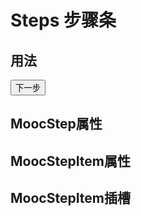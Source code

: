 # Steps 步骤条

## 用法
<div class="step-container">
  <mooc-step :active="activeIndex1">
    <mooc-step-item title="未开始"></mooc-step-item>
    <mooc-step-item title="进行中"></mooc-step-item>
    <mooc-step-item title="已完成"></mooc-step-item>
  </mooc-step>
  <button @click="handleStepClick1">下一步</button>
</div>

## MoocStep属性

## MoocStepItem属性

## MoocStepItem插槽

<style lang="stylus">
  .step-container
    margin: 30px auto 0;
    width: 800px;
</style>

<script>
  export default {
    data () {
      return {
        activeIndex1: 0
      }
    },
    methods: {
      handleStepClick1 () {
        if (this.activeIndex1++ > 2) {
          this.activeIndex1 = 0
        }
      }
    }
  }
</script>